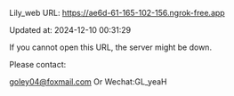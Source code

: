 Lily_web URL: https://ae6d-61-165-102-156.ngrok-free.app

Updated at: 2024-12-10 00:31:29

If you cannot open this URL, the server might be down.

Please contact: 

goley04@foxmail.com Or Wechat:GL_yeaH